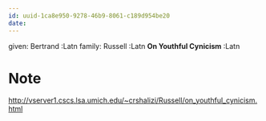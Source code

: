 ```yaml
---
id: uuid-1ca8e950-9278-46b9-8061-c189d954be20
date: 
---
```


given: Bertrand  :Latn
family: Russell :Latn
**On Youthful Cynicism** :Latn
# Note
http://vserver1.cscs.lsa.umich.edu/~crshalizi/Russell/on_youthful_cynicism.html